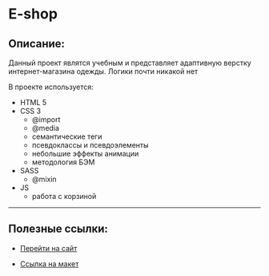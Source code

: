 # E-shop #

## Описание: ##

Данный проект являтся учебным и представляет адаптивную верстку интернет-магазина одежды. Логики почти никакой нет

В проекте используется:
* HTML 5
* CSS 3
    * @import
    * @media
    * семантические теги
    * псевдоклассы и псевдоэлементы
    * небольшие эффекты анимации
    * методология БЭМ
* SASS
    * @mixin
* JS
    * работа с корзиной

---

## Полезные ссылки: ##
 * [Перейти на сайт](https://devaltermarrin.github.io/shop/)

 * [Ссылка на макет](https://www.figma.com/file/iD2289DrTInTetIYVUs0jB/shop-(Copy)?node-id=0%3A1&t=nbyNuL2SPr7ZI3rC-0)
